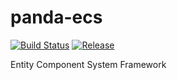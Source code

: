 # panda-ecs
[![Build Status](https://travis-ci.org/pandaframework/panda-ecs.svg?branch=master)](https://travis-ci.org/pandaframework/panda-ecs) [![Release](https://jitpack.io/v/org.pandaframework/panda-ecs.svg)](https://jitpack.io/#org.pandaframework/panda-ecs)

Entity Component System Framework

